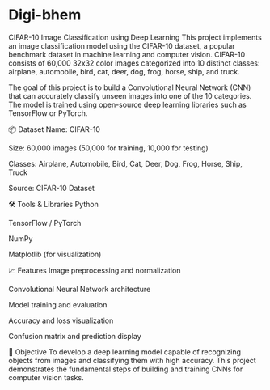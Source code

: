 # Digi-bhem
CIFAR-10 Image Classification using Deep Learning
This project implements an image classification model using the CIFAR-10 dataset, a popular benchmark dataset in machine learning and computer vision. CIFAR-10 consists of 60,000 32x32 color images categorized into 10 distinct classes: airplane, automobile, bird, cat, deer, dog, frog, horse, ship, and truck.

The goal of this project is to build a Convolutional Neural Network (CNN) that can accurately classify unseen images into one of the 10 categories. The model is trained using open-source deep learning libraries such as TensorFlow or PyTorch.

📦 Dataset
Name: CIFAR-10

Size: 60,000 images (50,000 for training, 10,000 for testing)

Classes: Airplane, Automobile, Bird, Cat, Deer, Dog, Frog, Horse, Ship, Truck

Source: CIFAR-10 Dataset

🛠 Tools & Libraries
Python

TensorFlow / PyTorch

NumPy

Matplotlib (for visualization)

📈 Features
Image preprocessing and normalization

Convolutional Neural Network architecture

Model training and evaluation

Accuracy and loss visualization

Confusion matrix and prediction display

🎯 Objective
To develop a deep learning model capable of recognizing objects from images and classifying them with high accuracy. This project demonstrates the fundamental steps of building and training CNNs for computer vision tasks.

